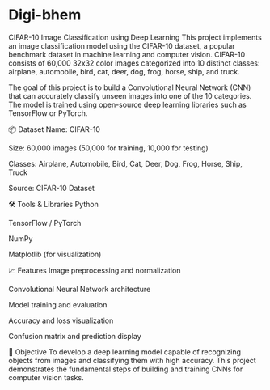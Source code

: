 # Digi-bhem
CIFAR-10 Image Classification using Deep Learning
This project implements an image classification model using the CIFAR-10 dataset, a popular benchmark dataset in machine learning and computer vision. CIFAR-10 consists of 60,000 32x32 color images categorized into 10 distinct classes: airplane, automobile, bird, cat, deer, dog, frog, horse, ship, and truck.

The goal of this project is to build a Convolutional Neural Network (CNN) that can accurately classify unseen images into one of the 10 categories. The model is trained using open-source deep learning libraries such as TensorFlow or PyTorch.

📦 Dataset
Name: CIFAR-10

Size: 60,000 images (50,000 for training, 10,000 for testing)

Classes: Airplane, Automobile, Bird, Cat, Deer, Dog, Frog, Horse, Ship, Truck

Source: CIFAR-10 Dataset

🛠 Tools & Libraries
Python

TensorFlow / PyTorch

NumPy

Matplotlib (for visualization)

📈 Features
Image preprocessing and normalization

Convolutional Neural Network architecture

Model training and evaluation

Accuracy and loss visualization

Confusion matrix and prediction display

🎯 Objective
To develop a deep learning model capable of recognizing objects from images and classifying them with high accuracy. This project demonstrates the fundamental steps of building and training CNNs for computer vision tasks.

